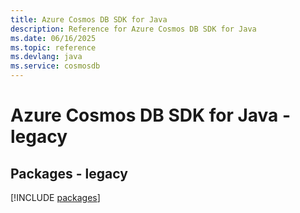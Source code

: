 ```yaml
---
title: Azure Cosmos DB SDK for Java
description: Reference for Azure Cosmos DB SDK for Java
ms.date: 06/16/2025
ms.topic: reference
ms.devlang: java
ms.service: cosmosdb
---
```

# Azure Cosmos DB SDK for Java - legacy
## Packages - legacy
[!INCLUDE [packages](cosmos-db-index.md)]